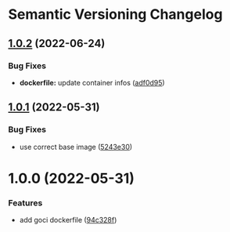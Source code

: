 # Semantic Versioning Changelog

## [1.0.2](https://github.com/deeagle/goci-container/compare/v1.0.1...v1.0.2) (2022-06-24)


### Bug Fixes

* **dockerfile:** update container infos ([adf0d95](https://github.com/deeagle/goci-container/commit/adf0d9578a443771fd25cf424284acfd7e535565))

## [1.0.1](https://github.com/deeagle/goci-container/compare/v1.0.0...v1.0.1) (2022-05-31)


### Bug Fixes

* use correct base image ([5243e30](https://github.com/deeagle/goci-container/commit/5243e303a47c9d809e78592f6ee82df3a76cef3c))

# 1.0.0 (2022-05-31)


### Features

* add goci dockerfile ([94c328f](https://github.com/deeagle/goci-container/commit/94c328f487cd732a0ac5b76246b0b7ea4c8436ed))
